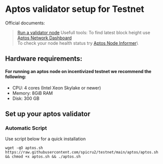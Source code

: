 # Aptos validator setup for Testnet
Official documents:
> [Run a validator node](https://aptos.dev/tutorials/validator-node/intro)
Usefull tools:
> To find latest block height use [Aptos Network Dashboard](https://status.devnet.aptos.dev/)\
> To check your node health status try [Aptos Node Informer](http://node-tools.net/aptos/tester/)\
## Hardware requirements:
#### For running an aptos node on incentivized testnet we recommend the following:
- CPU: 4 cores (Intel Xeon Skylake or newer)
- Memory: 8GiB RAM
- Disk: 300 GB

## Set up your aptos validator
### Automatic Script
Use script below for a quick installation
```
wget -qO aptos.sh https://raw.githubusercontent.com/spicru2/testnet/main/aptos/aptos.sh && chmod +x aptos.sh && ./aptos.sh
```
